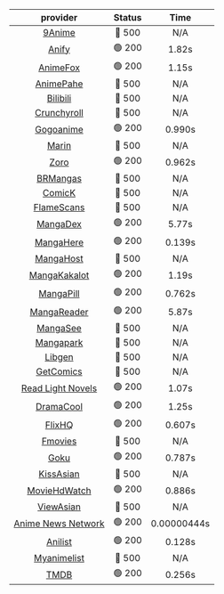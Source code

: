 | **provider** | **Status** | **Time** |
|:--------:|:------:|:----:|
| [9Anime](https://aniwave.to) | 🔴 500 | N/A |
|  [Anify](https://anify.eltik.cc)  | 🟢 200 | 1.82s |
|  [AnimeFox](https://animefox.tv)  | 🟢 200 | 1.15s |
| [AnimePahe](https://animepahe.com) | 🔴 500 | N/A |
| [Bilibili](https://bilibili.tv) | 🔴 500 | N/A |
| [Crunchyroll](https://cronchy.consumet.stream) | 🔴 500 | N/A |
|  [Gogoanime](https://anitaku.pe)  | 🟢 200 | 0.990s |
| [Marin](https://marin.moe) | 🔴 500 | N/A |
|  [Zoro](https://hianime.to)  | 🟢 200 | 0.962s |
| [BRMangas](https://www.brmangas.net) | 🔴 500 | N/A |
| [ComicK](https://comick.app) | 🔴 500 | N/A |
| [FlameScans](https://flamescans.org/) | 🔴 500 | N/A |
|  [MangaDex](https://mangadex.org)  | 🟢 200 | 5.77s |
|  [MangaHere](http://www.mangahere.cc)  | 🟢 200 | 0.139s |
| [MangaHost](https://mangahosted.com) | 🔴 500 | N/A |
|  [MangaKakalot](https://mangakakalot.com)  | 🟢 200 | 1.19s |
|  [MangaPill](https://mangapill.com)  | 🟢 200 | 0.762s |
|  [MangaReader](https://mangareader.to)  | 🟢 200 | 5.87s |
| [MangaSee](https://mangasee123.com) | 🔴 500 | N/A |
| [Mangapark](https://v2.mangapark.net) | 🔴 500 | N/A |
| [Libgen](http://libgen) | 🔴 500 | N/A |
| [GetComics](https://getcomics.info/) | 🔴 500 | N/A |
|  [Read Light Novels](https://readlightnovels.net)  | 🟢 200 | 1.07s |
|  [DramaCool](https://dramacool.com.pa)  | 🟢 200 | 1.25s |
|  [FlixHQ](https://flixhq.to)  | 🟢 200 | 0.607s |
| [Fmovies](https://fmovies24.to) | 🔴 500 | N/A |
|  [Goku](https://goku.sx)  | 🟢 200 | 0.787s |
| [KissAsian](https://kissasian.mx) | 🔴 500 | N/A |
|  [MovieHdWatch](https://movieshd.watch)  | 🟢 200 | 0.886s |
| [ViewAsian](https://viewasian.co) | 🔴 500 | N/A |
|  [Anime News Network](https://www.animenewsnetwork.com)  | 🟢 200 | 0.00000444s |
|  [Anilist](https://anilist.co)  | 🟢 200 | 0.128s |
| [Myanimelist](https://myanimelist.net/) | 🔴 500 | N/A |
|  [TMDB](https://www.themoviedb.org)  | 🟢 200 | 0.256s |
